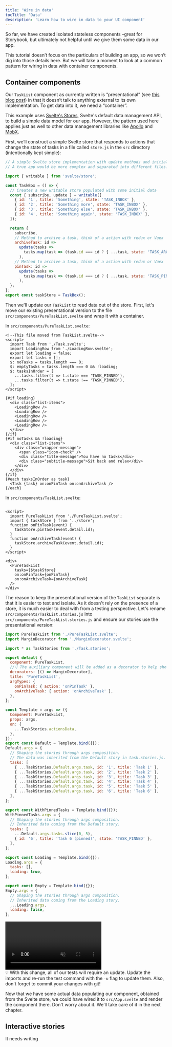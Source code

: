 ```yaml
---
title: 'Wire in data'
tocTitle: 'Data'
description: 'Learn how to wire in data to your UI component'
---
```


So far, we have created isolated stateless components –great for Storybook, but ultimately not helpful until we give them some data in our app.

This tutorial doesn’t focus on the particulars of building an app, so we won’t dig into those details here. But we will take a moment to look at a common pattern for wiring in data with container components.

## Container components

Our `TaskList` component as currently written is “presentational” (see [this blog post](https://medium.com/@dan_abramov/smart-and-dumb-components-7ca2f9a7c7d0)) in that it doesn’t talk to anything external to its own implementation. To get data into it, we need a “container”.

This example uses [Svelte's Stores](https://svelte.dev/docs#svelte_store), Svelte's default data management API, to build a simple data model for our app. However, the pattern used here applies just as well to other data management libraries like [Apollo](https://www.apollographql.com/client/) and [MobX](https://mobx.js.org/).

First, we’ll construct a simple Svelte store that responds to actions that change the state of tasks in a file called `store.js` in the `src` directory (intentionally kept simple):

```js:title=src/store.js
// A simple Svelte store implementation with update methods and initial data.
// A true app would be more complex and separated into different files.

import { writable } from 'svelte/store';

const TaskBox = () => {
  // Creates a new writable store populated with some initial data
  const { subscribe, update } = writable([
    { id: '1', title: 'Something', state: 'TASK_INBOX' },
    { id: '2', title: 'Something more', state: 'TASK_INBOX' },
    { id: '3', title: 'Something else', state: 'TASK_INBOX' },
    { id: '4', title: 'Something again', state: 'TASK_INBOX' },
  ]);

  return {
    subscribe,
    // Method to archive a task, think of a action with redux or Vuex
    archiveTask: id =>
      update(tasks =>
        tasks.map(task => (task.id === id ? { ...task, state: 'TASK_ARCHIVED' } : task))
      ),
    // Method to archive a task, think of a action with redux or Vuex
    pinTask: id =>
      update(tasks =>
        tasks.map(task => (task.id === id ? { ...task, state: 'TASK_PINNED' } : task))
      ),
  };
};
export const taskStore = TaskBox();
```

Then we'll update our `TaskList` to read data out of the store. First, let's move our existing presentational version to the file `src/components/PureTaskList.svelte` and wrap it with a container.

In `src/components/PureTaskList.svelte`:

```svelte:title=src/components/PureTaskList.svelte
<!--This file moved from TaskList.svelte-->
<script>
  import Task from './Task.svelte';
  import LoadingRow from './LoadingRow.svelte';
  export let loading = false;
  export let tasks = [];
  $: noTasks = tasks.length === 0;
  $: emptyTasks = tasks.length === 0 && !loading;
  $: tasksInOrder = [
    ...tasks.filter(t => t.state === 'TASK_PINNED'),
    ...tasks.filter(t => t.state !== 'TASK_PINNED'),
  ];
</script>

{#if loading}
  <div class="list-items">
    <LoadingRow />
    <LoadingRow />
    <LoadingRow />
    <LoadingRow />
    <LoadingRow />
  </div>
{/if}
{#if noTasks && !loading}
  <div class="list-items">
    <div class="wrapper-message">
      <span class="icon-check" />
      <div class="title-message">You have no tasks</div>
      <div class="subtitle-message">Sit back and relax</div>
    </div>
  </div>
{/if}
{#each tasksInOrder as task}
  <Task {task} on:onPinTask on:onArchiveTask />
{/each}
```

In `src/components/TaskList.svelte`:

```svelte:title=src/components/TaskList.svelte

<script>
  import PureTaskList from './PureTaskList.svelte';
  import { taskStore } from '../store';
  function onPinTask(event) {
    taskStore.pinTask(event.detail.id);
  }
  function onArchiveTask(event) {
    taskStore.archiveTask(event.detail.id);
  }
</script>

<div>
  <PureTaskList
    tasks={$taskStore}
    on:onPinTask={onPinTask}
    on:onArchiveTask={onArchiveTask}
  />
</div>
```

The reason to keep the presentational version of the `TaskList` separate is that it is easier to test and isolate. As it doesn't rely on the presence of a store, it is much easier to deal with from a testing perspective. Let's rename `src/components/TaskList.stories.js` into `src/components/PureTaskList.stories.js` and ensure our stories use the presentational version:

```js:title=src/components/PureTaskList.stories.js
import PureTaskList from './PureTaskList.svelte';
import MarginDecorator from './MarginDecorator.svelte';

import * as TaskStories from './Task.stories';

export default {
  component: PureTaskList,
  //👇 The auxiliary component will be added as a decorator to help show the UI correctly
  decorators: [() => MarginDecorator],
  title: 'PureTaskList',
  argTypes: {
    onPinTask: { action: 'onPinTask' },
    onArchiveTask: { action: 'onArchiveTask' },
  },
};

const Template = args => ({
  Component: PureTaskList,
  props: args,
  on: {
    ...TaskStories.actionsData,
  },
});
export const Default = Template.bind({});
Default.args = {
  // Shaping the stories through args composition.
  // The data was inherited from the Default story in task.stories.js.
  tasks: [
    { ...TaskStories.Default.args.task, id: '1', title: 'Task 1' },
    { ...TaskStories.Default.args.task, id: '2', title: 'Task 2' },
    { ...TaskStories.Default.args.task, id: '3', title: 'Task 3' },
    { ...TaskStories.Default.args.task, id: '4', title: 'Task 4' },
    { ...TaskStories.Default.args.task, id: '5', title: 'Task 5' },
    { ...TaskStories.Default.args.task, id: '6', title: 'Task 6' },
  ],
};

export const WithPinnedTasks = Template.bind({});
WithPinnedTasks.args = {
  // Shaping the stories through args composition.
  // Inherited data coming from the Default story.
  tasks: [
    ...Default.args.tasks.slice(0, 5),
    { id: '6', title: 'Task 6 (pinned)', state: 'TASK_PINNED' },
  ],
};

export const Loading = Template.bind({});
Loading.args = {
  tasks: [],
  loading: true,
};

export const Empty = Template.bind({});
Empty.args = {
  // Shaping the stories through args composition.
  // Inherited data coming from the Loading story.
  ...Loading.args,
  loading: false,
};
```

<video autoPlay muted playsInline loop>
  <source
    src="/intro-to-storybook/finished-tasklist-states-6-0.mp4"
    type="video/mp4"
  />
</video>

<div class="aside">
💡 With this change, all of our tests will require an update. Update the imports and re-run the test command with the <code>-u</code> flag to update them. Also, don't forget to commit your changes with git!
</div>

Now that we have some actual data populating our component, obtained from the Svelte store, we could have wired it to `src/App.svelte` and render the component there. Don't worry about it. We'll take care of it in the next chapter.

## Interactive stories

It needs writing
